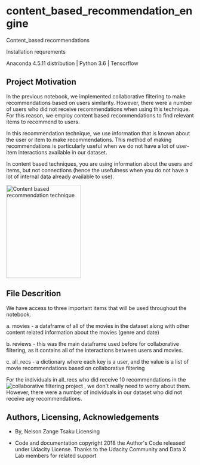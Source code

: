 # content_based_recommendation_engine
Content_based recommendations

Installation requrements

Anaconda 4.5.11 distribution | Python 3.6 | Tensorflow

## Project Motivation
In the previous notebook, we implemented collaborative filtering to make recommendations based on users similarity. However, there were a number of users who did not receive recommendations when using this technique. For this reason, we employ content based recommendations to find relevant items to recommend to users.

In this recommendation technique, we use information that is known about the user or item to make recommendations. This method of making recommendations is particularly useful when we do not have a lot of user-item interactions available in our dataset.

In content based techniques, you are using information about the users and items, but not connections (hence the usefulness when you do not have a lot of internal data already available to use).

<img src="https://cdn-images-1.medium.com/max/1200/1*BME1JjIlBEAI9BV5pOO5Mg.png" alt="Content based recommendation technique" width="200" height="250">


## File Descrition
We have access to three important items that will be used throughout the notebook.

a. movies - a dataframe of all of the movies in the dataset along with other content related information about the movies (genre and date)

b. reviews - this was the main dataframe used before for collaborative filtering, as it contains all of the interactions between users and movies.

c. all_recs - a dictionary where each key is a user, and the value is a list of movie recommendations based on collaborative filtering

For the individuals in all_recs who did receive 10 recommendations in the ![collaborative filtering project](https://github.com/Tsakunelson/User_based_collaborative_filtering_recommendation_engine.git) , we don't really need to worry about them. However, there were a number of individuals in our dataset who did not receive any recommendations.


## Authors, Licensing, Acknowledgements
- By, Nelson Zange Tsaku Licensing

- Code and documentation copyright 2018 the Author's Code released under Udacity License. 
   Thanks to the Udacity Community and Data X Lab members for related support
